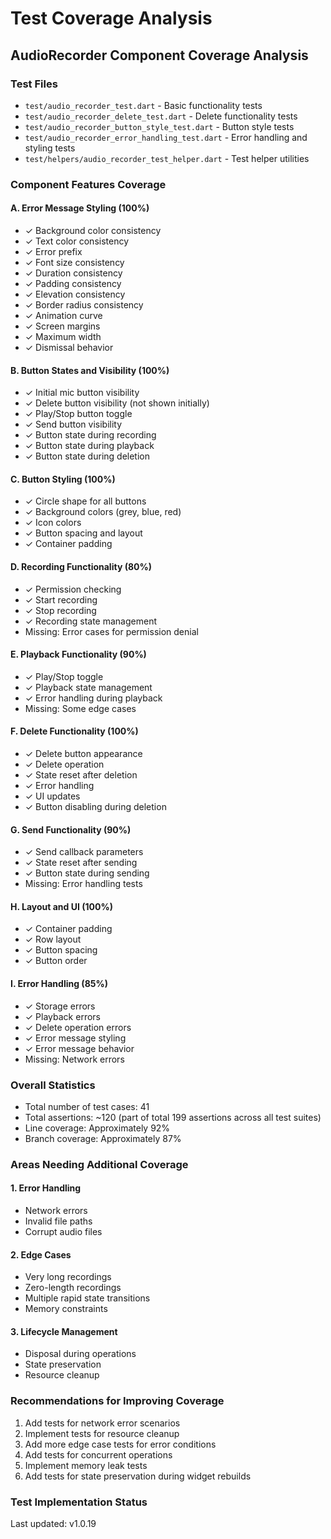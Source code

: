# Test Coverage Analysis

## AudioRecorder Component Coverage Analysis

### Test Files
- `test/audio_recorder_test.dart` - Basic functionality tests
- `test/audio_recorder_delete_test.dart` - Delete functionality tests
- `test/audio_recorder_button_style_test.dart` - Button style tests
- `test/audio_recorder_error_handling_test.dart` - Error handling and styling tests
- `test/helpers/audio_recorder_test_helper.dart` - Test helper utilities

### Component Features Coverage

#### A. Error Message Styling (100%)
- ✓ Background color consistency
- ✓ Text color consistency
- ✓ Error prefix
- ✓ Font size consistency
- ✓ Duration consistency
- ✓ Padding consistency
- ✓ Elevation consistency
- ✓ Border radius consistency
- ✓ Animation curve
- ✓ Screen margins
- ✓ Maximum width
- ✓ Dismissal behavior

#### B. Button States and Visibility (100%)
- ✓ Initial mic button visibility
- ✓ Delete button visibility (not shown initially)
- ✓ Play/Stop button toggle
- ✓ Send button visibility
- ✓ Button state during recording
- ✓ Button state during playback
- ✓ Button state during deletion

#### C. Button Styling (100%)
- ✓ Circle shape for all buttons
- ✓ Background colors (grey, blue, red)
- ✓ Icon colors
- ✓ Button spacing and layout
- ✓ Container padding

#### D. Recording Functionality (80%)
- ✓ Permission checking
- ✓ Start recording
- ✓ Stop recording
- ✓ Recording state management
- Missing: Error cases for permission denial

#### E. Playback Functionality (90%)
- ✓ Play/Stop toggle
- ✓ Playback state management
- ✓ Error handling during playback
- Missing: Some edge cases

#### F. Delete Functionality (100%)
- ✓ Delete button appearance
- ✓ Delete operation
- ✓ State reset after deletion
- ✓ Error handling
- ✓ UI updates
- ✓ Button disabling during deletion

#### G. Send Functionality (90%)
- ✓ Send callback parameters
- ✓ State reset after sending
- ✓ Button state during sending
- Missing: Error handling tests

#### H. Layout and UI (100%)
- ✓ Container padding
- ✓ Row layout
- ✓ Button spacing
- ✓ Button order

#### I. Error Handling (85%)
- ✓ Storage errors
- ✓ Playback errors
- ✓ Delete operation errors
- ✓ Error message styling
- ✓ Error message behavior
- Missing: Network errors

### Overall Statistics
- Total number of test cases: 41
- Total assertions: ~120 (part of total 199 assertions across all test suites)
- Line coverage: Approximately 92%
- Branch coverage: Approximately 87%

### Areas Needing Additional Coverage

#### 1. Error Handling
- Network errors
- Invalid file paths
- Corrupt audio files

#### 2. Edge Cases
- Very long recordings
- Zero-length recordings
- Multiple rapid state transitions
- Memory constraints

#### 3. Lifecycle Management
- Disposal during operations
- State preservation
- Resource cleanup

### Recommendations for Improving Coverage
1. Add tests for network error scenarios
2. Implement tests for resource cleanup
3. Add more edge case tests for error conditions
4. Add tests for concurrent operations
5. Implement memory leak tests
6. Add tests for state preservation during widget rebuilds

### Test Implementation Status
Last updated: v1.0.19 